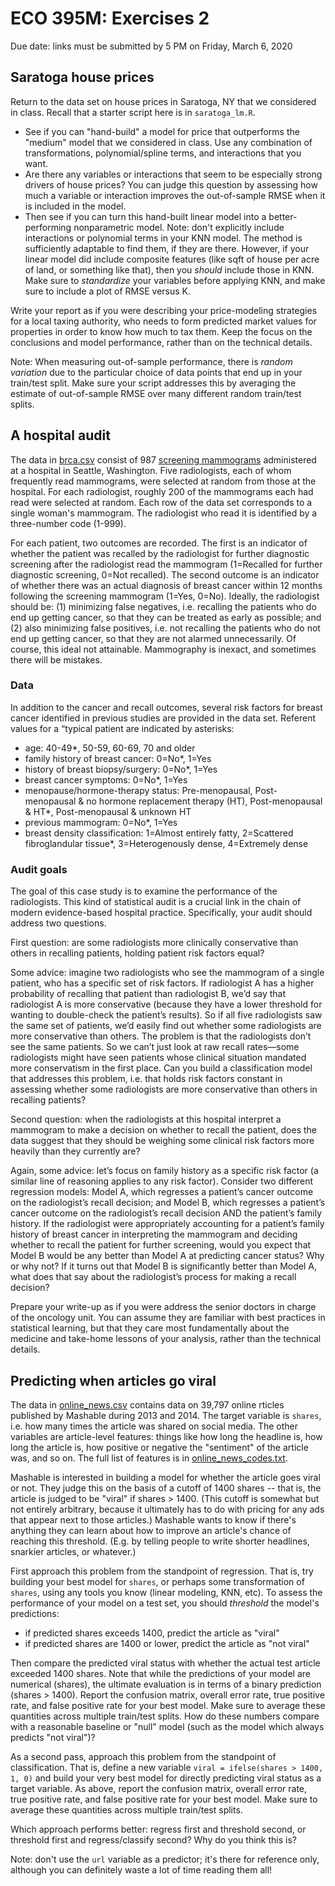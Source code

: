 # ECO 395M: Exercises 2

Due date: links must be submitted by 5 PM on Friday, March 6, 2020  

## Saratoga house prices

Return to the data set on house prices in Saratoga, NY that we considered in class.  Recall that a starter script here is in `saratoga_lm.R`.  

- See if you can "hand-build" a model for price that outperforms the "medium" model that we considered in class.  Use any combination of transformations, polynomial/spline terms, and interactions that you want.  
- Are there any variables or interactions that seem to be especially strong drivers of house prices?  You can judge this question by assessing how much a variable or interaction improves the out-of-sample RMSE when it is included in the model.  
- Then see if you can turn this hand-built linear model into a better-performing nonparametric model.  Note: don't explicitly include interactions or polynomial terms in your KNN model.  The method is sufficiently adaptable to find them, if they are there.  However, if your linear model did include composite features (like sqft of house per acre of land, or something like that), then you _should_ include those in KNN.  Make sure to _standardize_ your variables before applying KNN, and make sure to include a plot of RMSE versus K.   

Write your report as if you were describing your price-modeling strategies for a local taxing authority, who needs to form predicted market values for properties in order to know how much to tax them.  Keep the focus on the conclusions and model performance, rather than on the technical details.   

Note: When measuring out-of-sample performance, there is _random variation_ due to the particular choice of data points that end up in your train/test split.  Make sure your script addresses this by averaging the estimate of out-of-sample RMSE over many different random train/test splits.   


## A hospital audit

The data in [brca.csv](../data/brca.csv) consist of 987 [screening mammograms](https://www.nlm.nih.gov/medlineplus/mammography.html) administered at a hospital in Seattle, Washington. Five radiologists, each of whom frequently read mammograms, were selected at random from those at the hospital. For each radiologist, roughly 200 of the mammograms each had read were selected at random. Each row of the data set corresponds to a single woman's mammogram.  The radiologist who read it is identified by a three-number code (1-999).

For each patient, two outcomes are recorded.  The first is an indicator of whether the patient was recalled by the radiologist for further diagnostic screening after the radiologist read the mammogram (1=Recalled for further diagnostic screening, 0=Not recalled).  The second outcome is an indicator of whether there was an actual diagnosis of breast cancer within 12 months following the screening mammogram (1=Yes, 0=No).   Ideally, the radiologist should be: (1) minimizing false negatives, i.e. recalling the patients who do end up getting cancer, so that they can be treated as early as possible; and (2) also minimizing false positives, i.e. not recalling the patients who do not end up getting cancer, so that they are not alarmed unnecessarily.  Of course, this ideal not attainable.  Mammography is inexact, and sometimes there will be mistakes.

### Data

In addition to the cancer and recall outcomes, several risk factors for breast cancer identified in previous studies are provided in the data set. Referent values for a “typical patient are indicated by asterisks:
- age: 40-49*, 50-59, 60-69, 70 and older  
- family history of breast cancer: 0=No*, 1=Yes  
- history of breast biopsy/surgery: 0=No*, 1=Yes  
- breast cancer symptoms: 0=No*, 1=Yes  
- menopause/hormone-therapy status: Pre-menopausal, Post-menopausal & no hormone replacement
therapy (HT), Post-menopausal & HT*, Post-menopausal & unknown HT  
- previous mammogram: 0=No*, 1=Yes  
- breast density classification: 1=Almost entirely fatty, 2=Scattered fibroglandular tissue*, 3=Heterogenously dense, 4=Extremely dense  


### Audit goals

The goal of this case study is to examine the performance of the radiologists. This kind of statistical audit is a crucial link in the chain of modern evidence-based hospital practice. Specifically, your audit should address two questions.

First question: are some radiologists more clinically conservative than others in recalling patients, holding patient risk factors equal?

Some advice: imagine two radiologists who see the mammogram of a single patient, who has a specific set of risk factors. If radiologist A has a higher probability of recalling that patient than radiologist B, we’d say that radiologist A is more conservative (because they have a lower threshold for wanting to double-check the patient’s results). So if all five radiologists saw the same set of patients, we’d easily find out whether some radiologists are more conservative than others.  The problem is that the radiologists don’t see the same patients. So we can’t just look at raw recall rates—some radiologists might have seen patients whose clinical situation mandated more conservatism in the first place. Can you build a classification model that addresses this problem, i.e. that holds risk factors constant in assessing whether some radiologists are more conservative than others in recalling patients?

Second question: when the radiologists at this hospital interpret a mammogram to make a decision on whether to recall the patient, does the data suggest that they should be weighing some clinical risk factors more heavily than they currently are?

Again, some advice: let’s focus on family history as a specific risk factor (a similar line of reasoning applies to any risk factor). Consider two different regression models: Model A, which regresses a patient’s cancer outcome on the radiologist’s recall decision; and Model B, which regresses a patient’s cancer outcome on the radiologist’s recall decision AND the patient’s family history. If the radiologist were appropriately accounting for a patient’s family history of breast cancer in interpreting the mammogram and deciding whether to recall the patient for further screening, would you expect that Model B would be any better than Model A at predicting cancer status? Why or why not? If it turns out that Model B is significantly better than Model A, what does that say about the radiologist’s process for making a recall decision?

Prepare your write-up as if you were address the senior doctors in charge of the oncology unit.  You can assume they are familiar with best practices in statistical learning, but that they care most fundamentally about the medicine and take-home lessons of your analysis, rather than the technical details.  


## Predicting when articles go viral

The data in [online_news.csv](../data/online_news.csv) contains data on 39,797 online rticles published by Mashable during 2013 and 2014.  The target variable is `shares`, i.e. how many times the article was shared on social media.  The other variables are article-level features: things like how long the headline is, how long the article is, how positive or negative the "sentiment" of the article was, and so on.  The full list of features is in [online_news_codes.txt](../data/online_news_codes.txt).  

Mashable is interested in building a model for whether the article goes viral or not.  They judge this on the basis of a cutoff of 1400 shares -- that is, the article is judged to be "viral" if shares > 1400.  (This cutoff is somewhat but not entirely arbitrary, because it ultimately has to do with pricing for any ads that appear next to those articles.)  Mashable wants to know if there's anything they can learn about how to improve an article's chance of reaching this threshold.  (E.g. by telling people to write shorter headlines, snarkier articles, or whatever.)  

First approach this problem from the standpoint of regression.  That is, try building your best model for `shares`, or perhaps some transformation of `shares`, using any tools you know (linear modeling, KNN, etc).  To assess the performance of your model on a test set, you should _threshold_ the model's predictions:
- if predicted shares exceeds 1400, predict the article as "viral"
- if predicted shares are 1400 or lower, predict the article as "not viral"

Then compare the predicted viral status with whether the actual test article exceeded 1400 shares.  Note that while the predictions of your model are numerical (shares), the ultimate evaluation is in terms of a binary prediction (shares > 1400).  Report the confusion matrix, overall error rate, true positive rate, and false positive rate for your best model.  Make sure to average these quantities across multiple train/test splits.  How do these numbers compare with a reasonable baseline or "null" model (such as the model which always predicts "not viral")?  

As a second pass, approach this problem from the standpoint of classification.  That is, define a new variable `viral = ifelse(shares > 1400, 1, 0)` and build your very best model for directly predicting viral status as a target variable.  As above, report the confusion matrix, overall error rate, true positive rate, and false positive rate for your best model.  Make sure to average these quantities across multiple train/test splits. 

Which approach performs better: regress first and threshold second, or threshold first and regress/classify second?  Why do you think this is?

Note: don't use the `url` variable as a predictor; it's there for reference only, although you can definitely waste a lot of time reading them all!  




